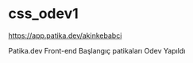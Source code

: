 # css_odev1
https://app.patika.dev/akinkebabci

Patika.dev Front-end Başlangıç patikaları Odev Yapıldı
